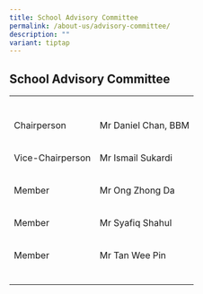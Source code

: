 ```yaml
---
title: School Advisory Committee
permalink: /about-us/advisory-committee/
description: ""
variant: tiptap
---
```

<h2>School Advisory Committee</h2><table><tbody><tr><th rowspan="1" colspan="1"><p></p></th><th rowspan="1" colspan="1"><p></p></th></tr><tr><td rowspan="1" colspan="1"><p>Chairperson</p></td><td rowspan="1" colspan="1"><p>Mr Daniel Chan, BBM</p></td></tr><tr><td rowspan="1" colspan="1"><p>Vice-Chairperson</p></td><td rowspan="1" colspan="1"><p>Mr Ismail Sukardi</p></td></tr><tr><td rowspan="1" colspan="1"><p>Member</p></td><td rowspan="1" colspan="1"><p>Mr Ong Zhong Da</p></td></tr><tr><td rowspan="1" colspan="1"><p>Member</p></td><td rowspan="1" colspan="1"><p>Mr Syafiq Shahul</p></td></tr><tr><td rowspan="1" colspan="1"><p>Member</p></td><td rowspan="1" colspan="1"><p>Mr Tan Wee Pin</p></td></tr><tr><td rowspan="1" colspan="1"><p></p></td><td rowspan="1" colspan="1"><p></p></td></tr></tbody></table><p></p>